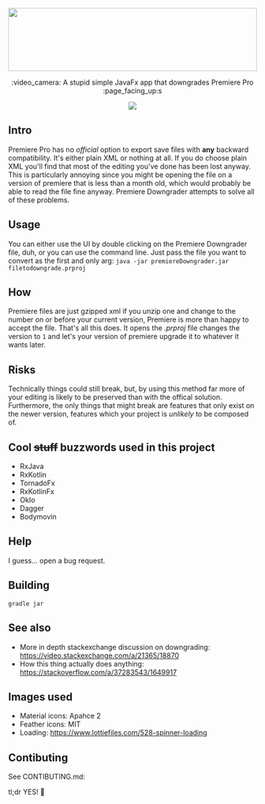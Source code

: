 <p align="center">
<img src="src/main/resources/icon.png" width="100%" height="128">
<p align="center">
:video_camera: A stupid simple JavaFx app that downgrades Premiere Pro :page_facing_up:s
  <p align="center">
  <img src = "https://i.imgur.com/FnAJSiR.gif">
</p>



## Intro
Premiere Pro has no _official_  option to export save files with **any** backward compatibility. It's either plain XML or nothing at all. If you do choose plain XML you'll find that most of the editing you've done has been lost anyway. This is particularly annoying since you might be opening the file on a version of premiere that is less than a month old, which would probably be able to read the file fine anyway. Premiere Downgrader attempts to solve all of these problems.

## Usage
You can either use the UI by double clicking on the Premiere Downgrader file, duh, or you can use the command line. Just pass the file you want to convert as the first and only arg: `java -jar premiereDowngrader.jar filetodowngrade.prproj` 

## How
Premiere files are just gzipped xml if you unzip one and change to the number on or before your current version, Premiere is more than happy to accept the file. That's all this does. It opens the _.prproj_ file changes the version to `1` and let's your version of premiere upgrade it to whatever it wants later.

## Risks
Technically things could still break, but, by using this method far more of your editing is likely to be preserved than with the offical solution. Furthermore, the only things that might break are features that only exist on the newer version, features which your project is _unlikely_ to be composed of.

## Cool ~~stuff~~ buzzwords used in this project
- RxJava
- RxKotlin
- TornadoFx
- RxKotlinFx
- OkIo
- Dagger
- Bodymovin

## Help
I guess... open a bug request. 

## Building

`gradle jar`

## See also
- More in depth stackexchange discussion on downgrading: https://video.stackexchange.com/a/21365/18870
- How this thing actually does anything: https://stackoverflow.com/a/37283543/1649917

## Images used
- Material icons: Apahce 2
- Feather icons: MIT
- Loading: https://www.lottiefiles.com/528-spinner-loading 

## Contibuting
See CONTIBUTING.md:


tl;dr YES! :raised_hands:

